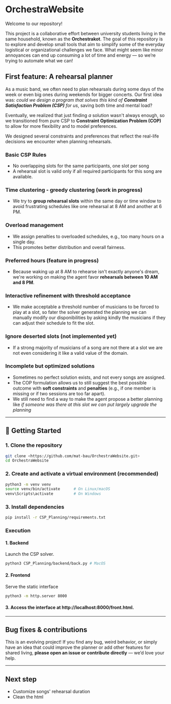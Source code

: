 # OrchestraWebsite

Welcome to our repository! 

This project is a collaborative effort between university students living in the same household, known as the **Orchestrakot**. The goal of this repository is to explore and develop small tools that aim to simplify some of the everyday logistical or organizational challenges we face. What might seem like minor annoyances can end up consuming a lot of time and energy — so we’re trying to automate what we can!

## First feature: A rehearsal planner

As a music band, we often need to plan rehearsals during some days of the week or even big ones during weekends for bigger concerts. Our first idea was: _could we design a program that solves this kind of **Constraint Satisfaction Problem (CSP)** for us_, saving both time and mental load?

Eventually, we realized that just finding _a_ solution wasn't always enough, so we transitioned from pure CSP to **Constraint Optimization Problem (COP)** to allow for more flexibility and to model preferences.

We designed several constraints and preferences that reflect the real-life decisions we encounter when planning rehearsals.

### Basic CSP Rules
- No overlapping slots for the same participants, one slot per song
- A rehearsal slot is valid only if all required participants for this song are available.

### Time clustering - greedy clustering (work in progress)
- We try to **group rehearsal slots** within the same day or time window to avoid frustrating schedules like one rehearsal at 8 AM and another at 6 PM.

### Overload management
- We assign penalties to overloaded schedules, e.g., too many hours on a single day.
- This promotes better distribution and overall fairness.

### Preferred hours (feature in progress)
- Because waking up at 8 AM to rehearse isn't exactly anyone's dream, we're working on making the agent favor **rehearsals between 10 AM and 8 PM**.

### Interactive refinement with threshold acceptance
- We make acceptable a threshold number of musicians to be forced to play at a slot, so fater the solver generated the planning we can manually modify our disponibilities by asking kindly the musicians if they can adjust their schedule to fit the slot.

### Ignore deserted slots (not implemented yet)
- If a strong majority of musicians of a song are not there at a slot we are not even considering it like a valid value of the domain.

### Incomplete but optimized solutions
- Sometimes no perfect solution exists, and not every songs are assigned.
- The COP formulation allows us to still suggest the best possible outcome with **soft constraints** and **penalties** (e.g., if one member is missing or if two sessions are too far apart).
- We still need to find a way to make the agent propose a better planning like _if someone was there at this slot we can put largely upgrade the planning_

---

## 🚀 Getting Started

### 1. Clone the repository

```bash
git clone <https://github.com/mat-bau/OrchestraWebsite.git>
cd OrchestraWebsite
```

### 2. Create and activate a virtual environment (recommended)
```bash
python3 -m venv venv
source venv/bin/activate      # On Linux/macOS
venv\Scripts\activate         # On Windows
```

### 3. Install dependencies

```bash
pip install -r CSP_Planning/requirements.txt
```

### Execution

#### 1. Backend
Launch the CSP solver.

```bash
python3 CSP_Planning/backend/back.py # MacOS
```

#### 2. Frontend
Serve the static interface
```bash
python3 -m http.server 8000
```

#### 3. Access the interface at http://localhost:8000/front.html.

---

## Bug fixes & contributions

This is an evolving project! If you find any bug, weird behavior, or simply have an idea that could improve the planner or add other features for shared living, **please open an issue or contribute directly** — we’d love your help.

---
## Next step

- Customize songs' rehearsal duration
- Clean the html